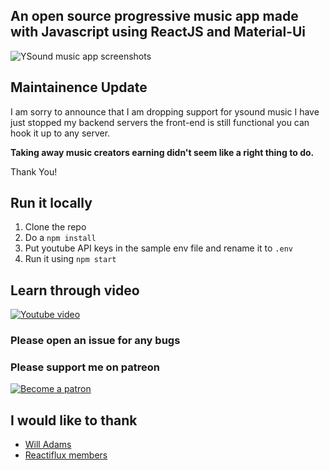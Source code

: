 ## An open source progressive music app made with Javascript using ReactJS and Material-Ui
![YSound music app screenshots](https://i.imgur.com/DKTItwI.png)

## Maintainence Update
I am sorry to announce that I am dropping support for ysound music
I have just stopped my backend servers the front-end is still functional you can hook it up to any server.

**Taking away music creators earning didn't seem like a right thing to do.**

Thank You!

## Run it locally 
1. Clone the repo
2. Do a `npm install`
3. Put youtube API keys in the sample env file and rename it to `.env`
4. Run it using `npm start`

## Learn through video
[![Youtube video](https://img.youtube.com/vi/M_1ZCab5x0w/hqdefault.jpg)](https://youtu.be/M_1ZCab5x0w)

### Please open an issue for any bugs
### Please support me on patreon 
[![Become a patron](https://c5.patreon.com/external/logo/become_a_patron_button.png)](https://www.patreon.com/bePatron?u=7063971)

## I would like to thank
+ [Will Adams](https://github.com/bushblade)
+ [Reactiflux members](https://discord.gg/Ff8Jt8v)
